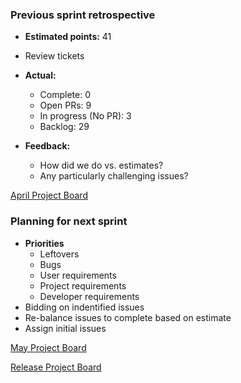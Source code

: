 ### Previous sprint retrospective
* **Estimated points:** 41
* Review tickets
* **Actual:** 
  * Complete: 0
  * Open PRs: 9
  * In progress (No PR): 3 
  * Backlog: 29

* **Feedback:**
  * How did we do vs. estimates?
  * Any particularly challenging issues?

[April Project Board](https://github.com/ISISScientificComputing/autoreduce/projects/9)

### Planning for next sprint
* **Priorities**
  * Leftovers
  * Bugs
  * User requirements
  * Project requirements
  * Developer requirements
* Bidding on indentified issues
* Re-balance issues to complete based on estimate
* Assign initial issues

[May Project Board](https://github.com/ISISScientificComputing/autoreduce/projects/10)

[Release Project Board](https://github.com/ISISScientificComputing/autoreduce/projects/8)
